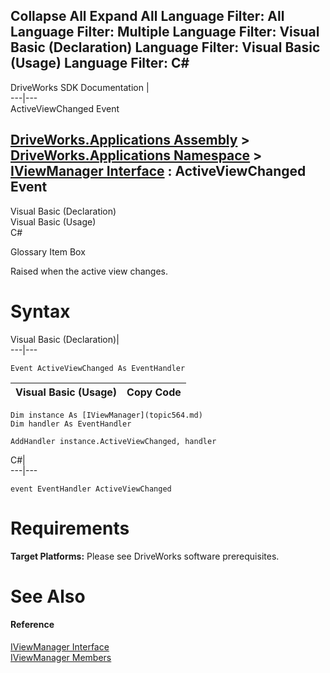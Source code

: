 Collapse All Expand All Language Filter: All  Language Filter: Multiple  Language Filter: Visual Basic (Declaration) Language Filter: Visual Basic (Usage) Language Filter: C#  
---  
DriveWorks SDK Documentation  |   
---|---  
ActiveViewChanged Event   
  
[DriveWorks.Applications Assembly](topic13.md) > [DriveWorks.Applications Namespace](topic16.md) > [IViewManager Interface](topic564.md) : ActiveViewChanged Event  
---  
  
Visual Basic (Declaration)    
Visual Basic (Usage)    
C# 

Glossary Item Box

Raised when the active view changes. 

# Syntax

Visual Basic (Declaration)|   
---|---  
      
    
    Event ActiveViewChanged As EventHandler  
  
Visual Basic (Usage)| Copy Code  
---|---  
      
    
    Dim instance As [IViewManager](topic564.md)
    Dim handler As EventHandler
     
    AddHandler instance.ActiveViewChanged, handler  
  
C#|   
---|---  
      
    
    event EventHandler ActiveViewChanged  
  
# Requirements

**Target Platforms:** Please see DriveWorks software prerequisites.

# See Also

#### Reference

[IViewManager Interface](topic564.md)   
[IViewManager Members](topic565.md)


